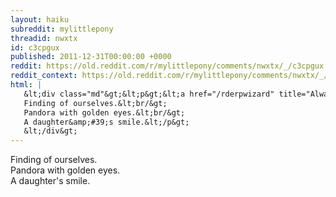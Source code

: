 ```yaml
---
layout: haiku
subreddit: mylittlepony
threadid: nwxtx
id: c3cpgux
published: 2011-12-31T00:00:00 +0000
reddit: https://old.reddit.com/r/mylittlepony/comments/nwxtx/_/c3cpgux
reddit_context: https://old.reddit.com/r/mylittlepony/comments/nwxtx/_/c3cpgux?context=3
html: |
   &lt;div class="md"&gt;&lt;p&gt;&lt;a href="/rderpwizard" title="Always Relevant / Past Sometimes Wished To Forget / Paper Bag Mommy"&gt;&lt;/a&gt;
   Finding of ourselves.&lt;br/&gt;
   Pandora with golden eyes.&lt;br/&gt;
   A daughter&amp;#39;s smile.&lt;/p&gt;
   &lt;/div&gt;
---
```


[](/rderpwizard "Always Relevant / Past Sometimes Wished To Forget / Paper Bag Mommy")
Finding of ourselves.  
Pandora with golden eyes.  
A daughter's smile.